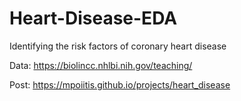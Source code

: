 # Heart-Disease-EDA
Identifying the risk factors of coronary heart disease

Data: https://biolincc.nhlbi.nih.gov/teaching/

Post: https://mpoiitis.github.io/projects/heart_disease
